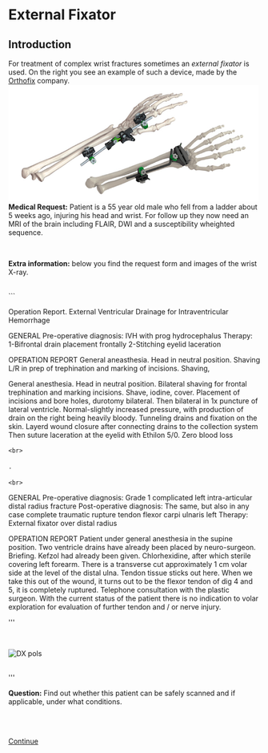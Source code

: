 # External Fixator 


## Introduction

For treatment of complex wrist fractures sometimes an *external fixator* is used.
On the right you see an example of such a device, made by the
 [Orthofix](http://www.orthofix.com) company. ![](fixateur_wrist.png)
<br>
**Medical Request:** Patient is a 55 year old male who fell from a ladder about 5 weeks ago, injuring his head and wrist. 
For follow up they now need an MRI of the brain including FLAIR, DWI and a susceptibility wheighted sequence.

<br>

**Extra information:** below you find the request form and images of the wrist X-ray.

<br>
```

Operation Report.  External Ventricular Drainage for Intraventricular Hemorrhage

GENERAL
Pre-operative diagnosis:
IVH with prog hydrocephalus
Therapy:
1-Bifrontal drain placement frontally
2-Stitching eyelid laceration


OPERATION REPORT
General aneasthesia. Head in neutral position. Shaving L/R in prep of trephination and marking of incisions.
Shaving, 

General anesthesia. Head in neutral position. Bilateral shaving for frontal trephination and marking incisions. 
Shave, iodine, cover. Placement of incisions and bore holes, durotomy bilateral. Then bilateral in 1x puncture of lateral ventricle. 
Normal-slightly increased pressure, with production of drain on the right being heavily bloody. Tunneling drains and fixation on the skin.
Layerd wound closure after connecting drains to the collection system Then suture laceration at the eyelid with Ethilon 5/0. Zero blood loss

```
<br>

.

<br>
```

GENERAL
Pre-operative diagnosis:
Grade 1 complicated left intra-articular distal radius fracture
Post-operative diagnosis:
The same, but also in any case complete traumatic rupture tendon flexor carpi ulnaris left
Therapy:
External fixator over distal radius

OPERATION REPORT
Patient under general anesthesia in the supine position. Two ventricle drains have already been placed by neuro-surgeon. 
Briefing. Kefzol had already been given. Chlorhexidine, after which sterile covering left forearm. There is a transverse cut 
approximately 1 cm volar side at the level of the distal ulna. Tendon tissue sticks out here. When we take this out of 
the wound, it turns out to be the flexor tendon of dig 4 and 5, it is completely ruptured. Telephone consultation 
with the plastic surgeon. With the current status of the patient there is no indication to volar exploration for evaluation
 of further tendon and / or nerve injury.

'''

<br>

![DX pols](dx_pols.png)

<br>
'''
<br>

**Question:** Find out whether this patient can be safely scanned and if applicable, under what conditions.

<br>
<br>

[Continue](case_part2.md)

